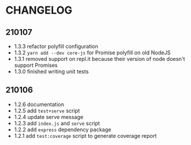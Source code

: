 # CHANGELOG

## 210107
- 1.3.3 refactor polyfill configuration
- 1.3.2 `yarn add --dev core-js` for Promise polyfill on old NodeJS
- 1.3.1 removed support on repl.it because their version of node doesn't support Promises
- 1.3.0 finished writing unit tests

## 210106
- 1.2.6 documentation
- 1.2.5 add `test+serve` script
- 1.2.4 update serve message
- 1.2.3 add `index.js` and `serve` script
- 1.2.2 add `express` dependency package
- 1.2.1 add `test:coverage` script to generate coverage report

